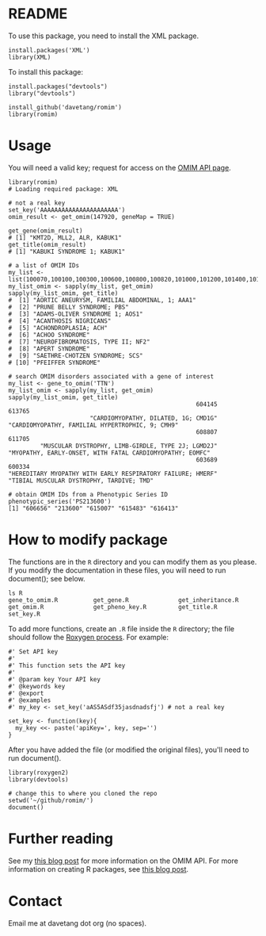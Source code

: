 README
======

To use this package, you need to install the XML package. 

~~~~{.r}
install.packages('XML')
library(XML)
~~~~

To install this package:

~~~~{.r}
install.packages("devtools")
library("devtools")

install_github('davetang/romim')
library(romim)
~~~~


# Usage

You will need a valid key; request for access on the [OMIM API page](http://www.omim.org/api/).

~~~~{.r}
library(romim)
# Loading required package: XML

# not a real key
set_key('AAAAAAAAAAAAAAAAAAAAAA')
omim_result <- get_omim(147920, geneMap = TRUE)

get_gene(omim_result)
# [1] "KMT2D, MLL2, ALR, KABUK1"
get_title(omim_result)
# [1] "KABUKI SYNDROME 1; KABUK1"

# a list of OMIM IDs
my_list <- list(100070,100100,100300,100600,100800,100820,101000,101200,101400,101600)
my_list_omim <- sapply(my_list, get_omim)
sapply(my_list_omim, get_title)
#  [1] "AORTIC ANEURYSM, FAMILIAL ABDOMINAL, 1; AAA1"
#  [2] "PRUNE BELLY SYNDROME; PBS"                   
#  [3] "ADAMS-OLIVER SYNDROME 1; AOS1"               
#  [4] "ACANTHOSIS NIGRICANS"                        
#  [5] "ACHONDROPLASIA; ACH"                         
#  [6] "ACHOO SYNDROME"                              
#  [7] "NEUROFIBROMATOSIS, TYPE II; NF2"             
#  [8] "APERT SYNDROME"                              
#  [9] "SAETHRE-CHOTZEN SYNDROME; SCS"               
# [10] "PFEIFFER SYNDROME"

# search OMIM disorders associated with a gene of interest
my_list <- gene_to_omim('TTN')
my_list_omim <- sapply(my_list, get_omim)
sapply(my_list_omim, get_title)
                                                     604145                                                      613765 
                       "CARDIOMYOPATHY, DILATED, 1G; CMD1G"            "CARDIOMYOPATHY, FAMILIAL HYPERTROPHIC, 9; CMH9" 
                                                     608807                                                      611705 
         "MUSCULAR DYSTROPHY, LIMB-GIRDLE, TYPE 2J; LGMD2J"   "MYOPATHY, EARLY-ONSET, WITH FATAL CARDIOMYOPATHY; EOMFC" 
                                                     603689                                                      600334 
"HEREDITARY MYOPATHY WITH EARLY RESPIRATORY FAILURE; HMERF"                   "TIBIAL MUSCULAR DYSTROPHY, TARDIVE; TMD"

# obtain OMIM IDs from a Phenotypic Series ID
phenotypic_series('PS213600')
[1] "606656" "213600" "615007" "615483" "616413"
~~~~

# How to modify package

The functions are in the `R` directory and you can modify them as you please. If you modify the documentation in these files, you will need to run document(); see below.

~~~~{.bash}
ls R
gene_to_omim.R          get_gene.R              get_inheritance.R       get_omim.R              get_pheno_key.R         get_title.R             set_key.R
~~~~

To add more functions, create an `.R` file inside the `R` directory; the file should follow the [Roxygen process](https://cran.r-project.org/web/packages/roxygen2/vignettes/rd.html). For example:

~~~~{.r}
#' Set API key
#'
#' This function sets the API key
#' 
#' @param key Your API key
#' @keywords key
#' @export
#' @examples
#' my_key <- set_key('aAS5ASdf35jasdnadsfj') # not a real key

set_key <- function(key){
  my_key <<- paste('apiKey=', key, sep='')
}
~~~~

After you have added the file (or modified the original files), you'll need to run document().

~~~~{.r}
library(roxygen2)
library(devtools)

# change this to where you cloned the repo
setwd('~/github/romim/')
document()
~~~~

# Further reading

See my [this blog post](http://davetang.org/muse/2015/03/17/getting-started-with-the-omim-api/) for more information on the OMIM API. For more information on creating R packages, see [this blog post](http://davetang.org/muse/2015/02/04/bed-granges/).

# Contact

Email me at davetang dot org (no spaces).

